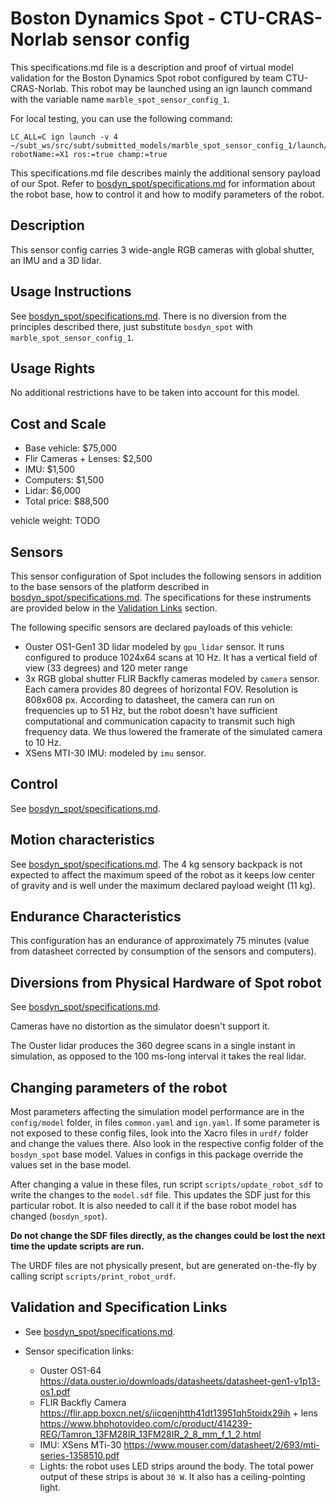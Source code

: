 # Boston Dynamics Spot - CTU-CRAS-Norlab sensor config
This specifications.md file is a description and proof of virtual model validation for the
Boston Dynamics Spot robot configured by team CTU-CRAS-Norlab. This robot may be launched using an
ign launch command with the variable name `marble_spot_sensor_config_1`.

For local testing, you can use the following command:

    LC_ALL=C ign launch -v 4 ~/subt_ws/src/subt/submitted_models/marble_spot_sensor_config_1/launch/example.ign robotName:=X1 ros:=true champ:=true

This specifications.md file describes mainly the additional sensory payload of our Spot. Refer to
[bosdyn_spot/specifications.md](../bosdyn_spot/specifications.md) for information about the robot base,
how to control it and how to modify parameters of the robot.

## Description
This sensor config carries 3 wide-angle RGB cameras with global shutter, an IMU and a 3D lidar.

## Usage Instructions

See [bosdyn_spot/specifications.md](../bosdyn_spot/specifications.md). There is no diversion from
the principles described there, just substitute `bosdyn_spot` with `marble_spot_sensor_config_1`.

## Usage Rights
No additional restrictions have to be taken into account for this model.

## Cost and Scale
* Base vehicle: $75,000
* Flir Cameras + Lenses: $2,500
* IMU: $1,500
* Computers: $1,500
* Lidar: $6,000
* Total price: $88,500

vehicle weight: TODO

## Sensors
This sensor configuration of Spot includes the following sensors in addition to the base sensors of the platform
described in [bosdyn_spot/specifications.md](../bosdyn_spot/specifications.md).
The specifications for these instruments are provided below in the [Validation Links](#validation_links) section.

The following specific sensors are declared payloads of this vehicle:

* Ouster OS1-Gen1 3D lidar modeled by `gpu_lidar` sensor. It runs configured to produce 1024x64 scans at 10 Hz. It has a vertical field of view (33 degrees) and 120 meter range
* 3x RGB global shutter FLIR Backfly cameras modeled by `camera` sensor. Each camera provides 80 degrees of horizontal FOV. Resolution is 808x608 px. According to datasheet, the camera can run on frequencies up to 51 Hz, but the robot doesn't have sufficient computational and communication capacity to transmit such high frequency data. We thus lowered the framerate of the simulated camera to 10 Hz. 
* XSens MTI-30 IMU: modeled by `imu` sensor.

## Control

See [bosdyn_spot/specifications.md](../bosdyn_spot/specifications.md).

## Motion characteristics

See [bosdyn_spot/specifications.md](../bosdyn_spot/specifications.md).
The 4 kg sensory backpack is not expected to affect the maximum speed of the robot
as it keeps low center of gravity and is well under the maximum declared payload weight (11 kg).

## Endurance Characteristics
This configuration has an endurance of approximately 75 minutes (value from datasheet corrected
by consumption of the sensors and computers).

## Diversions from Physical Hardware of Spot robot
See [bosdyn_spot/specifications.md](../bosdyn_spot/specifications.md).

Cameras have no distortion as the simulator doesn't support it.

The Ouster lidar produces the 360 degree scans in a single instant in simulation, as opposed to the 100 ms-long interval it takes the real lidar.

## Changing parameters of the robot
Most parameters affecting the simulation model performance are in the `config/model` folder,
in files `common.yaml` and `ign.yaml`. If some parameter is not exposed to these config files,
look into the Xacro files in `urdf/` folder and change the values there. Also look in the respective
config folder of the `bosdyn_spot` base model. Values in configs in this package override the values
set in the base model.

After changing a value in these files, run script `scripts/update_robot_sdf` to write the
changes to the `model.sdf` file. This updates the SDF just for this particular robot. It is also needed
to call it if the base robot model has changed (`bosdyn_spot`).

__Do not change the SDF files directly, as the changes could be lost the next time the update scripts are run.__

The URDF files are not physically present, but are generated on-the-fly by calling script
`scripts/print_robot_urdf`.

## Validation and Specification Links
* See [bosdyn_spot/specifications.md](../bosdyn_spot/specifications.md).

* Sensor specification links:
  * Ouster OS1-64 https://data.ouster.io/downloads/datasheets/datasheet-gen1-v1p13-os1.pdf
  * FLIR Backfly Camera https://flir.app.boxcn.net/s/iicqenjhtth41dt13951qh5toidx29ih + lens https://www.bhphotovideo.com/c/product/414239-REG/Tamron_13FM28IR_13FM28IR_2_8_mm_f_1_2.html
  * IMU: XSens MTi-30 https://www.mouser.com/datasheet/2/693/mti-series-1358510.pdf
  * Lights: the robot uses LED strips around the body. The total power output of these strips is about `30 W`. It also has a ceiling-pointing light.
